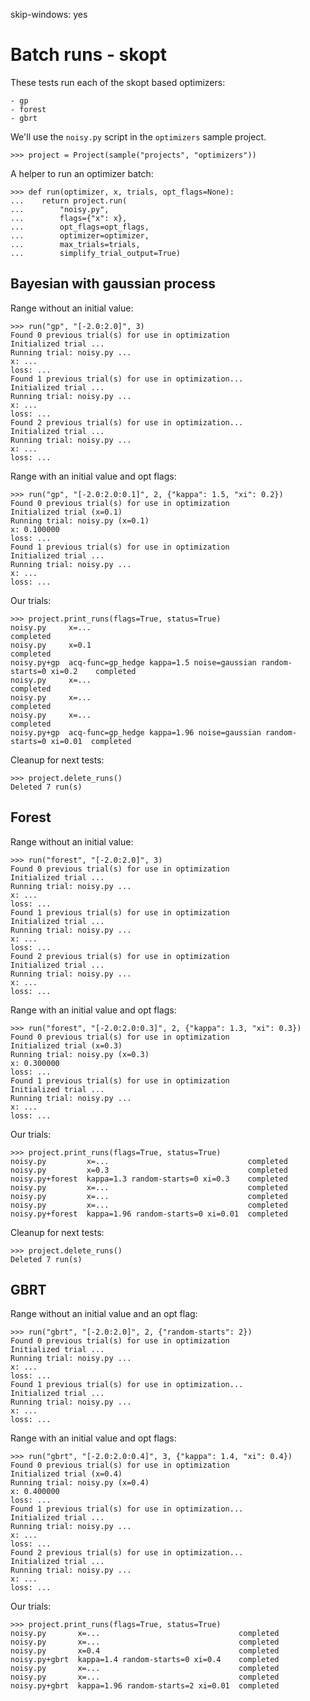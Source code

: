 skip-windows: yes

# Batch runs - skopt

These tests run each of the skopt based optimizers:

    - gp
    - forest
    - gbrt

We'll use the `noisy.py` script in the `optimizers` sample project.

    >>> project = Project(sample("projects", "optimizers"))

A helper to run an optimizer batch:

    >>> def run(optimizer, x, trials, opt_flags=None):
    ...    return project.run(
    ...        "noisy.py",
    ...        flags={"x": x},
    ...        opt_flags=opt_flags,
    ...        optimizer=optimizer,
    ...        max_trials=trials,
    ...        simplify_trial_output=True)

## Bayesian with gaussian process

Range without an initial value:

    >>> run("gp", "[-2.0:2.0]", 3)
    Found 0 previous trial(s) for use in optimization
    Initialized trial ...
    Running trial: noisy.py ...
    x: ...
    loss: ...
    Found 1 previous trial(s) for use in optimization...
    Initialized trial ...
    Running trial: noisy.py ...
    x: ...
    loss: ...
    Found 2 previous trial(s) for use in optimization...
    Initialized trial ...
    Running trial: noisy.py ...
    x: ...
    loss: ...

Range with an initial value and opt flags:

    >>> run("gp", "[-2.0:2.0:0.1]", 2, {"kappa": 1.5, "xi": 0.2})
    Found 0 previous trial(s) for use in optimization
    Initialized trial (x=0.1)
    Running trial: noisy.py (x=0.1)
    x: 0.100000
    loss: ...
    Found 1 previous trial(s) for use in optimization
    Initialized trial ...
    Running trial: noisy.py ...
    x: ...
    loss: ...

Our trials:

    >>> project.print_runs(flags=True, status=True)
    noisy.py     x=...                                                                completed
    noisy.py     x=0.1                                                                completed
    noisy.py+gp  acq-func=gp_hedge kappa=1.5 noise=gaussian random-starts=0 xi=0.2    completed
    noisy.py     x=...                                                                completed
    noisy.py     x=...                                                                completed
    noisy.py     x=...                                                                completed
    noisy.py+gp  acq-func=gp_hedge kappa=1.96 noise=gaussian random-starts=0 xi=0.01  completed

Cleanup for next tests:

    >>> project.delete_runs()
    Deleted 7 run(s)

## Forest

Range without an initial value:

    >>> run("forest", "[-2.0:2.0]", 3)
    Found 0 previous trial(s) for use in optimization
    Initialized trial ...
    Running trial: noisy.py ...
    x: ...
    loss: ...
    Found 1 previous trial(s) for use in optimization
    Initialized trial ...
    Running trial: noisy.py ...
    x: ...
    loss: ...
    Found 2 previous trial(s) for use in optimization
    Initialized trial ...
    Running trial: noisy.py ...
    x: ...
    loss: ...

Range with an initial value and opt flags:

    >>> run("forest", "[-2.0:2.0:0.3]", 2, {"kappa": 1.3, "xi": 0.3})
    Found 0 previous trial(s) for use in optimization
    Initialized trial (x=0.3)
    Running trial: noisy.py (x=0.3)
    x: 0.300000
    loss: ...
    Found 1 previous trial(s) for use in optimization
    Initialized trial ...
    Running trial: noisy.py ...
    x: ...
    loss: ...

Our trials:

    >>> project.print_runs(flags=True, status=True)
    noisy.py         x=...                               completed
    noisy.py         x=0.3                               completed
    noisy.py+forest  kappa=1.3 random-starts=0 xi=0.3    completed
    noisy.py         x=...                               completed
    noisy.py         x=...                               completed
    noisy.py         x=...                               completed
    noisy.py+forest  kappa=1.96 random-starts=0 xi=0.01  completed

Cleanup for next tests:

    >>> project.delete_runs()
    Deleted 7 run(s)

## GBRT

Range without an initial value and an opt flag:

    >>> run("gbrt", "[-2.0:2.0]", 2, {"random-starts": 2})
    Found 0 previous trial(s) for use in optimization
    Initialized trial ...
    Running trial: noisy.py ...
    x: ...
    loss: ...
    Found 1 previous trial(s) for use in optimization...
    Initialized trial ...
    Running trial: noisy.py ...
    x: ...
    loss: ...

Range with an initial value and opt flags:

    >>> run("gbrt", "[-2.0:2.0:0.4]", 3, {"kappa": 1.4, "xi": 0.4})
    Found 0 previous trial(s) for use in optimization
    Initialized trial (x=0.4)
    Running trial: noisy.py (x=0.4)
    x: 0.400000
    loss: ...
    Found 1 previous trial(s) for use in optimization...
    Initialized trial ...
    Running trial: noisy.py ...
    x: ...
    loss: ...
    Found 2 previous trial(s) for use in optimization...
    Initialized trial ...
    Running trial: noisy.py ...
    x: ...
    loss: ...

Our trials:

    >>> project.print_runs(flags=True, status=True)
    noisy.py       x=...                               completed
    noisy.py       x=...                               completed
    noisy.py       x=0.4                               completed
    noisy.py+gbrt  kappa=1.4 random-starts=0 xi=0.4    completed
    noisy.py       x=...                               completed
    noisy.py       x=...                               completed
    noisy.py+gbrt  kappa=1.96 random-starts=2 xi=0.01  completed
